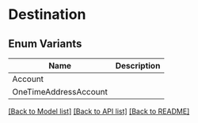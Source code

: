 # Destination

## Enum Variants

| Name | Description |
|---- | -----|
| Account |  |
| OneTimeAddressAccount |  |

[[Back to Model list]](../README.md#documentation-for-models) [[Back to API list]](../README.md#documentation-for-api-endpoints) [[Back to README]](../README.md)


